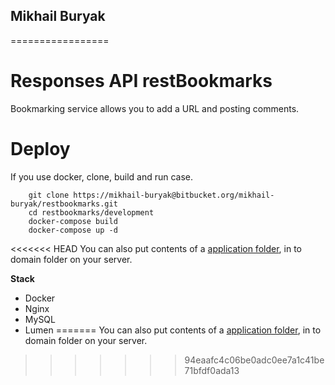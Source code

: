 ## Mikhail Buryak ##
=================

# Responses API restBookmarks
Bookmarking service allows you to add a URL and posting comments.

# Deploy
If you use docker, clone, build and run case.

        git clone https://mikhail-buryak@bitbucket.org/mikhail-buryak/restbookmarks.git
        cd restbookmarks/development
        docker-compose build
        docker-compose up -d

<<<<<<< HEAD
You can also put contents of a [application folder](https://bitbucket.org/mikhail-buryak/restbookmarks/src/47fa60884dcca6b6ca4ba629b45e750f9786dbc8/development/app?at=master), in to domain folder on your server.

**Stack**

* Docker
* Nginx
* MySQL
* Lumen
=======
You can also put contents of a [application folder](https://bitbucket.org/mikhail-buryak/restbookmarks/src/47fa60884dcca6b6ca4ba629b45e750f9786dbc8/development/app?at=master), in to domain folder on your server.
>>>>>>> 94eaafc4c06be0adc0ee7a1c41be71bfdf0ada13
